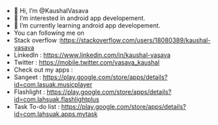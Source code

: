 - 👋 Hi, I’m @KaushalVasava
- 👀 I’m interested in android app developement.
- 🌱 I’m currently learning android app developement.
- You can following me on 
- Stack overflow :https://stackoverflow.com/users/18080389/kaushal-vasava
- LinkedIn : https://www.linkedin.com/in/kaushal-vasava
- Twitter : https://mobile.twitter.com/vasava_kaushal
- Check out my apps :
- Sangeet : https://play.google.com/store/apps/details?id=com.lasuak.musicplayer
- Flashlight : https://play.google.com/store/apps/details?id=com.lahsuak.flashlightplus
- Task To-do list : https://play.google.com/store/apps/details?id=com.lahsuak.apps.mytask
